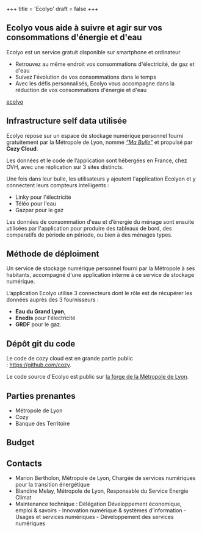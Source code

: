 +++
title = 'Ecolyo'
draft = false
+++

## Ecolyo vous aide à suivre et agir sur vos consommations d'énergie et d'eau

Ecolyo est un service gratuit disponible sur smartphone et ordinateur

- Retrouvez au même endroit vos consommations d'électricité, de gaz et d'eau
- Suivez l'évolution de vos consommations dans le temps
- Avec les défis personnalisés, Ecolyo vous accompagne dans la réduction de vos consommations d'énergie et d'eau

<p><a href="https://ecolyo.com" target="_blank">ecolyo</a></p>

## Infrastructure self data utilisée

Ecolyo repose sur un espace de stockage numérique personnel fourni gratuitement par la Métropole de Lyon, nommé [_“Ma Bulle”_](<https://support.grandlyon.com/clouds-personnels-grand-lyon/>) et propulsé par **Cozy Cloud**.

Les données et le code de l’application sont hébergées en France, chez OVH, avec une réplication sur 3 sites distincts.

Une fois dans leur bulle, les utilisateurs y ajoutent l'application Ecolyon et y connectent leurs compteurs intelligents :

- Linky pour l'électricité
- Téléo pour l'eau
- Gazpar pour le gaz

Les données de consommation d'eau et d’énergie du ménage sont ensuite utilisées par l'application pour produire des tableaux de bord, des comparatifs de période en période, ou bien à des ménages types.

## Méthode de déploiment

Un service de stockage numérique personnel fourni par la Métropole à ses habitants, accompagné d'une application interne à ce service de stockage numérique.

L’application Ecolyo utilise 3 connecteurs dont le rôle est de récupérer les données auprès des 3 fournisseurs :

- **Eau du Grand Lyon**,
- **Enedis** pour l'électricité
- **GRDF** pour le gaz.

## Dépôt git du code

Le code de cozy cloud est en grande partie public : <a href="https://github.com/cozy" target="_blank">https://github.com/cozy</a>.

Le code source d'Ecolyo est public sur  <a href="https://forge.grandlyon.com/web-et-numerique/factory/llle_project/ecolyo" target="_blank">la forge de la Métropole de Lyon</a>.

## Parties prenantes

- Métropole de Lyon
- Cozy
- Banque des Territoire

## Budget

## Contacts

- Marion Bertholon, Métropole de Lyon, Chargée de services numériques pour la transition énergétique
- Blandine Melay, Métropole de Lyon, Responsable du Service Energie Climat
- Maintenance technique : Délégation Développement économique, emploi & savoirs - Innovation numérique & systèmes d’information - Usages et services numériques - Développement des services numériques
